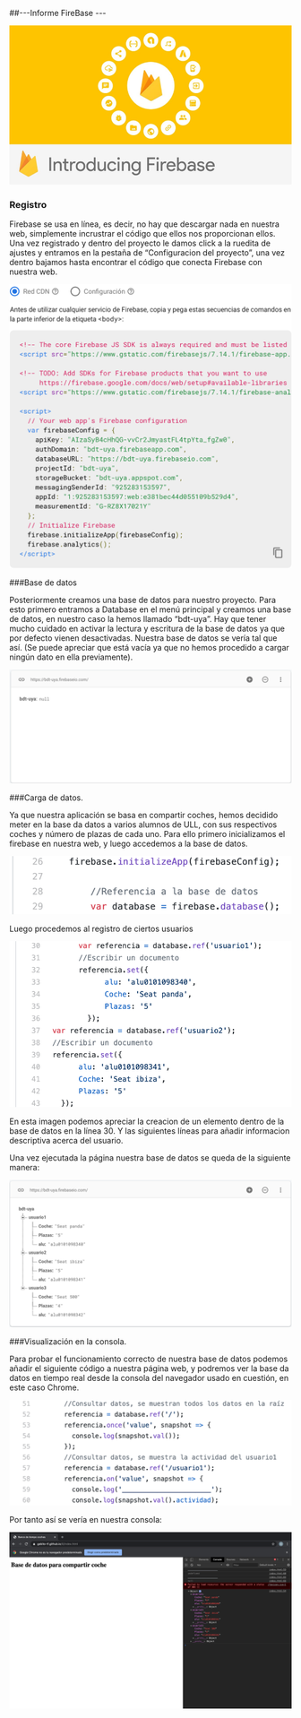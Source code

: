 ##---Informe FireBase ---

![firebase][img0]

### Registro

Firebase se usa en línea, es decir, no hay que descargar nada en nuestra web, simplemente incrustrar el código que ellos nos proporcionan ellos.
Una vez registrado y dentro del proyecto le damos click a la ruedita de ajustes y entramos en la pestaña de “Configuracion del proyecto”, una vez dentro bajamos hasta encontrar el código que conecta Firebase con nuestra web.

![img1][img1]

###Base de datos

Posteriormente creamos una base de datos para nuestro proyecto. Para esto primero entramos a Database en el menú principal y creamos una base de datos, en nuestro caso la hemos llamado “bdt-uya”. Hay que tener mucho cuidado en activar la lectura y escritura de la base de datos ya que por defecto vienen desactivadas.
Nuestra base de datos se vería tal que así. (Se puede apreciar que está vacía ya que no hemos procedido a cargar ningún dato en ella previamente).
 
![img2][img2]

###Carga de datos.

Ya que nuestra aplicación se basa en compartir coches, hemos decidido meter en la base da datos a varios alumnos de ULL, con sus respectivos coches y número de plazas de cada uno.
Para ello primero inicializamos el firebase en nuestra web, y luego accedemos a la base de datos.

![img3][img3]
 
Luego procedemos al registro de ciertos usuarios 

 ![img4][img4]

En esta imagen podemos apreciar la creacion de un elemento dentro de la base de datos en la línea 30. Y las siguientes líneas para añadir informacion descriptiva acerca del usuario.

Una vez ejecutada la página nuestra base de datos se queda de la siguiente manera:

![img5][img5] 

###Visualización en la consola.

Para probar el funcionamiento correcto de nuestra base de datos podemos añadir el siguiente código a nuestra página web, y podremos ver la base da datos en tiempo real desde la consola del navegador usado en cuestión, en este caso Chrome.

 ![img6][img6]

Por tanto así se vería en nuestra consola: 
 
![img7][img7]

[img0]: https://raw.githubusercontent.com/Gabito-tf/UA/master/practica8/informe%20fotos/fire.png
[img1]: https://raw.githubusercontent.com/Gabito-tf/UA/master/practica8/informe%20fotos/img1.png
[img2]: https://raw.githubusercontent.com/Gabito-tf/UA/master/practica8/informe%20fotos/img2.png
[img3]: https://raw.githubusercontent.com/Gabito-tf/UA/master/practica8/informe%20fotos/img3.png
[img4]: https://raw.githubusercontent.com/Gabito-tf/UA/master/practica8/informe%20fotos/img4.png
[img5]: https://raw.githubusercontent.com/Gabito-tf/UA/master/practica8/informe%20fotos/img5.png
[img6]: https://raw.githubusercontent.com/Gabito-tf/UA/master/practica8/informe%20fotos/img6.png
[img7]: https://raw.githubusercontent.com/Gabito-tf/UA/master/practica8/informe%20fotos/img7.png

